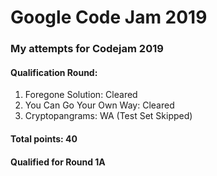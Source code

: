 # Google Code Jam 2019

### My attempts for Codejam 2019

#### Qualification Round:

1) Foregone Solution: Cleared
2) You Can Go Your Own Way: Cleared
3) Cryptopangrams: WA (Test Set Skipped)

#### Total points: 40

#### Qualified for Round 1A
